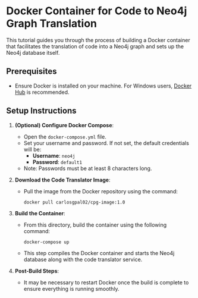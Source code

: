 # Docker Container for Code to Neo4j Graph Translation

This tutorial guides you through the process of building a Docker container that facilitates the translation of code into a Neo4j graph and sets up the Neo4j database itself.

## Prerequisites

- Ensure Docker is installed on your machine. For Windows users, [Docker Hub](https://hub.docker.com/) is recommended.

## Setup Instructions

1. **(Optional) Configure Docker Compose**:

   - Open the `docker-compose.yml` file.
   - Set your username and password. If not set, the default credentials will be:
     - **Username**: `neo4j`
     - **Password**: `default1`
   - Note: Passwords must be at least 8 characters long.

2. **Download the Code Translator Image**:

   - Pull the image from the Docker repository using the command:
     ```shell
     docker pull carlosgpal02/cpg-image:1.0
     ```

3. **Build the Container**:

   - From this directory, build the container using the following command:
     ```shell
     docker-compose up
     ```
   - This step compiles the Docker container and starts the Neo4j database along with the code translator service.

4. **Post-Build Steps**:
   - It may be necessary to restart Docker once the build is complete to ensure everything is running smoothly.
